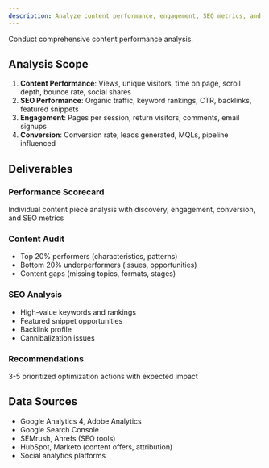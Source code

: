 ```yaml
---
description: Analyze content performance, engagement, SEO metrics, and provide optimization recommendations
---
```


Conduct comprehensive content performance analysis.

## Analysis Scope

1. **Content Performance**: Views, unique visitors, time on page, scroll depth, bounce rate, social shares
2. **SEO Performance**: Organic traffic, keyword rankings, CTR, backlinks, featured snippets
3. **Engagement**: Pages per session, return visitors, comments, email signups
4. **Conversion**: Conversion rate, leads generated, MQLs, pipeline influenced

## Deliverables

### Performance Scorecard
Individual content piece analysis with discovery, engagement, conversion, and SEO metrics

### Content Audit
- Top 20% performers (characteristics, patterns)
- Bottom 20% underperformers (issues, opportunities)
- Content gaps (missing topics, formats, stages)

### SEO Analysis
- High-value keywords and rankings
- Featured snippet opportunities
- Backlink profile
- Cannibalization issues

### Recommendations
3-5 prioritized optimization actions with expected impact

## Data Sources
- Google Analytics 4, Adobe Analytics
- Google Search Console
- SEMrush, Ahrefs (SEO tools)
- HubSpot, Marketo (content offers, attribution)
- Social analytics platforms
